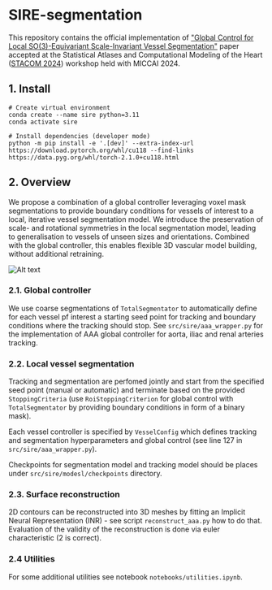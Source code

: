 # SIRE-segmentation

This repository contains the official implementation of ["Global Control for Local SO(3)-Equivariant Scale-Invariant Vessel Segmentation"](https://arxiv.org/abs/2403.15314) paper accepted at the Statistical Atlases and Computational Modeling of the Heart ([STACOM 2024](https://stacom.github.io/stacom2024/)) workshop held with MICCAI 2024.

## 1. Install

```
# Create virtual environment
conda create --name sire python=3.11
conda activate sire

# Install dependencies (developer mode)
python -m pip install -e '.[dev]' --extra-index-url https://download.pytorch.org/whl/cu118 --find-links https://data.pyg.org/whl/torch-2.1.0+cu118.html
```

## 2. Overview
We propose a combination of a global controller leveraging voxel mask segmentations to provide boundary conditions for vessels of interest to a local, iterative vessel segmentation model. 
We introduce the preservation of scale- and rotational symmetries in the local segmentation model, leading to generalisation to vessels of unseen sizes and orientations. 
Combined with the global controller, this enables flexible 3D vascular model building, without additional retraining. 

![Alt text](images/pipeline-sire.png)

### 2.1. Global controller
We use coarse segmentations of `TotalSegmentator` to automatically define for each vessel pf interest a starting seed point for tracking and boundary conditions where the tracking should stop.
See `src/sire/aaa_wrapper.py` for the implementation of AAA global controller for aorta, iliac and renal arteries tracking.

### 2.2. Local vessel segmentation
Tracking and segmentation are perfomed jointly and start from the specified seed point (manual or automatic) and terminate based on the provided `StoppingCriteria` (use `RoiStoppingCriterion` for global control with `TotalSegmentator` by providing boundary conditions in form of a binary mask).

Each vessel controller is specified by `VesselConfig` which defines tracking and segmentation hyperparameters and global control (see line 127 in `src/sire/aaa_wrapper.py`).

Checkpoints for segmentation model and tracking model should be places under `src/sire/modesl/checkpoints` directory.

### 2.3. Surface reconstruction
2D contours can be reconstructed into 3D meshes by fitting an Implicit Neural Representation (INR) - see script `reconstruct_aaa.py` how to do that.
Evaluation of the validity of the reconstruction is done via euler characteristic (2 is correct).

### 2.4 Utilities
For some additional utilities see notebook `notebooks/utilities.ipynb`.